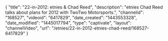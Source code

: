 {
    "title": "22-in-2012: etnies & Chad Reed",
    "description": "etnies Chad Reed talks about plans for 2012 with TwoTwo Motorsports.",
    "channelid": "168527",
    "videoid": "6417829",
    "date_created": "1443553328",
    "date_modified": "1445017794",
    "type": "captivate",
    "layout": "channelVideo",
    "url": "\/etnies\/22-in-2012-etnies-chad-reed\/168527-6417829"
}